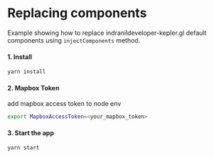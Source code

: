 # Replacing components

Example showing how to replace indranildeveloper-kepler.gl default components using `injectComponents` method.

#### 1. Install

```sh
yarn install
```

#### 2. Mapbox Token

add mapbox access token to node env

```sh
export MapboxAccessToken=<your_mapbox_token>
```

#### 3. Start the app

```sh
yarn start
```
